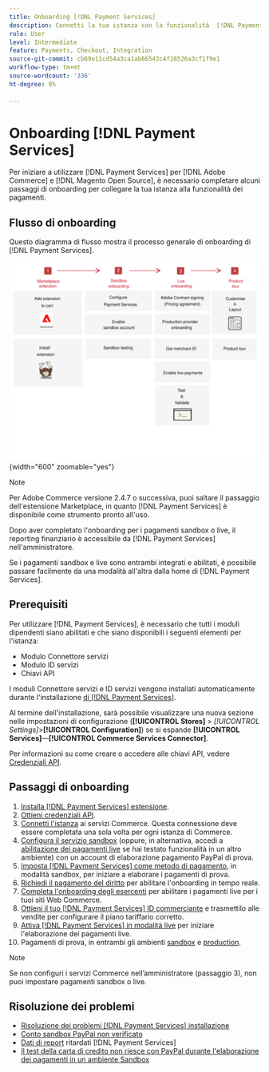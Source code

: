 ```yaml
---
title: Onboarding [!DNL Payment Services]
description: Connetti la tua istanza con la funzionalità  [!DNL Payment Services]  completando alcuni passaggi di onboarding.
role: User
level: Intermediate
feature: Payments, Checkout, Integration
source-git-commit: cb69e11cd54a3ca1ab66543c4f28526a3cf1f9e1
workflow-type: tm+mt
source-wordcount: '336'
ht-degree: 0%

---
```


# Onboarding [!DNL Payment Services]

Per iniziare a utilizzare [!DNL Payment Services] per [!DNL Adobe Commerce] e [!DNL Magento Open Source], è necessario completare alcuni passaggi di onboarding per collegare la tua istanza alla funzionalità dei pagamenti.

## Flusso di onboarding

Questo diagramma di flusso mostra il processo generale di onboarding di [!DNL Payment Services].

![Flusso di onboarding](assets/onboarding-diagram.svg){width="600" zoomable="yes"}

>[!NOTE]
>
> Per Adobe Commerce versione 2.4.7 o successiva, puoi saltare il passaggio dell&#39;estensione Marketplace, in quanto [!DNL Payment Services] è disponibile come strumento pronto all&#39;uso.

Dopo aver completato l&#39;onboarding per i pagamenti sandbox o live, il reporting finanziario è accessibile da [!DNL Payment Services] nell&#39;amministratore.

Se i pagamenti sandbox e live sono entrambi integrati e abilitati, è possibile passare facilmente da una modalità all&#39;altra dalla home di [!DNL Payment Services].

## Prerequisiti

Per utilizzare [!DNL Payment Services], è necessario che tutti i moduli dipendenti siano abilitati e che siano disponibili i seguenti elementi per l&#39;istanza:

* Modulo Connettore servizi
* Modulo ID servizi
* Chiavi API

I moduli Connettore servizi e ID servizi vengono installati automaticamente durante l&#39;installazione [di [!DNL Payment Services]](install.md).

Al termine dell&#39;installazione, sarà possibile visualizzare una nuova sezione nelle impostazioni di configurazione (**[!UICONTROL Stores]** > _[!UICONTROL Settings]_>**[!UICONTROL Configuration]**) se si espande **[!UICONTROL Services]**—**[!UICONTROL Commerce Services Connector]**.

Per informazioni su come creare o accedere alle chiavi API, vedere [Credenziali API](#obtain-api-credentials).

## Passaggi di onboarding

1. [Installa  [!DNL Payment Services] estensione](install.md#get-payment-services).
1. [Ottieni credenziali API](connect.md#obtain-api-credentials).
1. [Connetti l&#39;istanza](connect.md#configure-commerce-services) ai servizi Commerce. Questa connessione deve essere completata una sola volta per ogni istanza di Commerce.
1. [Configura il servizio sandbox](sandbox.md#enable-sandbox-testing) (oppure, in alternativa, accedi a [abilitazione dei pagamenti live](sandbox.md#enable-live-payments) se hai testato funzionalità in un altro ambiente) con un account di elaborazione pagamento PayPal di prova.
1. [Imposta [!DNL Payment Services] come metodo di pagamento](production.md#set-payment-services-as-payment-method), in modalità sandbox, per iniziare a elaborare i pagamenti di prova.
1. [Richiedi il pagamento del diritto](production.md#request-payments-entitlement-from-adobe) per abilitare l&#39;onboarding in tempo reale.
1. [Completa l&#39;onboarding degli esercenti](production.md#complete-merchant-onboarding) per abilitare i pagamenti live per i tuoi siti Web Commerce.
1. [Ottieni il tuo [!DNL Payment Services] ID commerciante](production.md#configure-pricing-tier) e trasmettilo alle vendite per configurare il piano tariffario corretto.
1. [Attiva [!DNL Payment Services] in modalità live](production.md#enable-live-payments) per iniziare l&#39;elaborazione dei pagamenti live.
1. Pagamenti di prova, in entrambi gli ambienti [sandbox](sandbox.md#test-in-sandbox-environment) e [production](production.md#test-in-production).

>[!NOTE]
>
>Se non configuri i servizi Commerce nell’amministratore (passaggio 3), non puoi impostare pagamenti sandbox o live.

## Risoluzione dei problemi

* [Risoluzione dei problemi [!DNL Payment Services] installazione](https://experienceleague.adobe.com/docs/commerce-knowledge-base/kb/troubleshooting/payments/payservices-install.html?lang=it)
* [Conto sandbox PayPal non verificato](https://experienceleague.adobe.com/docs/commerce-knowledge-base/kb/troubleshooting/payments/payservices-paypal-acct.html?lang=it)
* [Dati di report](https://experienceleague.adobe.com/docs/commerce-knowledge-base/kb/troubleshooting/payments/payservices-report-info-delayed.html?lang=it) ritardati [!DNL Payment Services] 
* [Il test della carta di credito non riesce con PayPal durante l&#39;elaborazione dei pagamenti in un ambiente Sandbox](https://experienceleague.adobe.com/docs/commerce-knowledge-base/kb/troubleshooting/payments/payservices-cc-sandbox-failure.html?lang=it)

